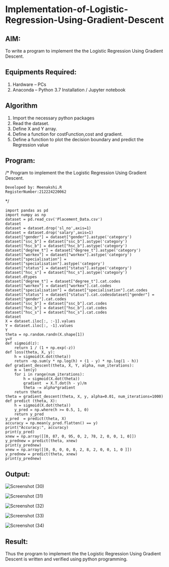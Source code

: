 # Implementation-of-Logistic-Regression-Using-Gradient-Descent

## AIM:
To write a program to implement the the Logistic Regression Using Gradient Descent.

## Equipments Required:
1. Hardware – PCs
2. Anaconda – Python 3.7 Installation / Jupyter notebook

## Algorithm

1. Import the necessary python packages
2. Read the dataset.
3. Define X and Y array.
4. Define a function for costFunction,cost and gradient.
5. Define a function to plot the decision boundary and predict the Regression value
   
## Program:
/*
Program to implement the the Logistic Regression Using Gradient Descent.
```
Developed by: Meenakshi.R
RegisterNumber:212224220062
```
*/
```
import pandas as pd
import numpy as np
dataset = pd.read_csv('Placement_Data.csv')
dataset
dataset = dataset.drop('sl_no',axis=1)
dataset = dataset.drop('salary',axis=1)
dataset["gender"] = dataset["gender"].astype('category')
dataset["ssc_b"] = dataset["ssc_b"].astype('category')
dataset["hsc_b"] = dataset["hsc_b"].astype('category')
dataset["degree_t"] = dataset["degree_t"].astype('category')
dataset["workex"] = dataset["workex"].astype('category')
dataset["specialisation"] = dataset["specialisation"].astype('category')
dataset["status"] = dataset["status"].astype('category')
dataset["hsc_s"] = dataset["hsc_s"].astype('category')
dataset.dtypes
dataset["degree_t"] = dataset["degree_t"].cat.codes
dataset["workex"] = dataset["workex"].cat.codes
dataset["specialisation"] = dataset["specialisation"].cat.codes
dataset["status"] = dataset["status"].cat.codesdataset["gender"] = dataset["gender"].cat.codes
dataset["ssc_b"] = dataset["ssc_b"].cat.codes
dataset["hsc_b"] = dataset["hsc_b"].cat.codes
dataset["hsc_s"] = dataset["hsc_s"].cat.codes
dataset
X = dataset.iloc[:, :-1].values
Y = dataset.iloc[:, -1].values
Y
theta = np.random.randn(X.shape[1])
y=Y
def sigmoid(z):
    return 1 / (1 + np.exp(-z))
def loss(theta, X, y):
    h = sigmoid(X.dot(theta))
    return -np.sum(y * np.log(h) + (1 - y) * np.log(1 - h))
def gradient_descent(theta, X, Y, alpha, num_iterations):
    m = len(y)
    for i in range(num_iterations):
        h = sigmoid(X.dot(theta))
        gradient  = X.T.dot(h - y)/m
        theta -= alpha*gradient
    return theta
theta = gradient_descent(theta, X, y, alpha=0.01, num_iterations=1000)
def predict (theta, X):
    h = sigmoid(X.dot(theta))
    y_pred = np.where(h >= 0.5, 1, 0)
    return y_pred
y_pred  = predict(theta, X)
accuracy = np.mean(y_pred.flatten() == y)
print("Accuracy:", accuracy)
print(y_pred)
xnew = np.array([[0, 87, 0, 95, 0, 2, 78, 2, 0, 0, 1, 0]])
y_prednew = predict(theta, xnew)
print(y_prednew)
xnew = np.array([[0, 0, 0, 0, 0, 2, 8, 2, 0, 0, 1, 0 ]])
y_prednew = predict(theta, xnew)
print(y_prednew)
```

## Output:

![Screenshot (30)](https://github.com/user-attachments/assets/4303b872-3ffd-40ea-8098-6a4029e4daa7)

![Screenshot (31)](https://github.com/user-attachments/assets/b6beaa09-3911-4e79-b47b-3c169beb0d1c)

![Screenshot (32)](https://github.com/user-attachments/assets/2d13cc0d-2216-48d4-ac88-025926f704b8)

![Screenshot (33)](https://github.com/user-attachments/assets/f1430bb6-ed2c-4449-8334-83e06ae4435b)

![Screenshot (34)](https://github.com/user-attachments/assets/5fa4ebe5-dd37-4064-b9ef-301cd80d71c2)

## Result:
Thus the program to implement the the Logistic Regression Using Gradient Descent is written and verified using python programming.

